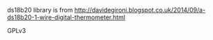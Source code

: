 ds18b20 library is from
http://davidegironi.blogspot.co.uk/2014/09/a-ds18b20-1-wire-digital-thermometer.html

GPLv3
